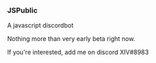 ### JSPublic
A javascript discordbot

Nothing more than very early beta right now.

If you're interested, add me on discord XIV#8983
